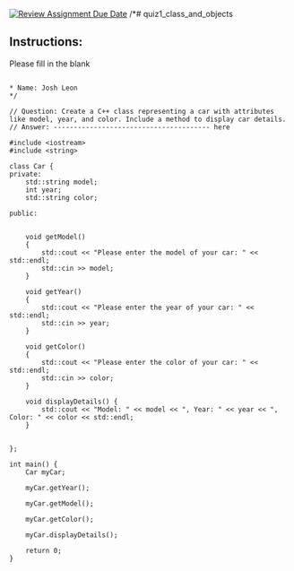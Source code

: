 [![Review Assignment Due Date](https://classroom.github.com/assets/deadline-readme-button-24ddc0f5d75046c5622901739e7c5dd533143b0c8e959d652212380cedb1ea36.svg)](https://classroom.github.com/a/tYncE4AO)
/*# quiz1_class_and_objects

## Instructions:
Please fill in the blank
```cplus

* Name: Josh Leon
*/

// Question: Create a C++ class representing a car with attributes like model, year, and color. Include a method to display car details.
// Answer: --------------------------------------- here

#include <iostream>
#include <string>

class Car {
private:
    std::string model;
    int year;
    std::string color; 
    
public:

    
    void getModel()
    {
        std::cout << "Please enter the model of your car: " << std::endl;
        std::cin >> model;
    }

    void getYear()
    {
        std::cout << "Please enter the year of your car: " << std::endl;
        std::cin >> year;
    }

    void getColor()
    {
        std::cout << "Please enter the color of your car: " << std::endl;
        std::cin >> color;
    }

    void displayDetails() {
        std::cout << "Model: " << model << ", Year: " << year << ", Color: " << color << std::endl;
    }


};

int main() {
    Car myCar;

    myCar.getYear();
    
    myCar.getModel();
    
    myCar.getColor();
    
    myCar.displayDetails();

    return 0;
}

